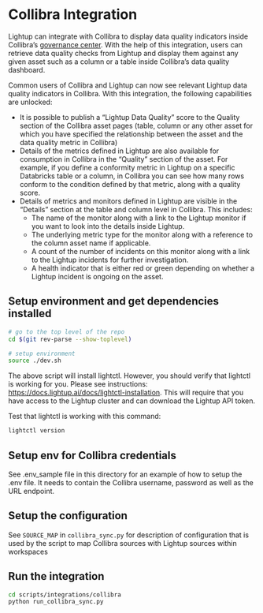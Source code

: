 # Collibra Integration

Lightup can integrate with Collibra to display data quality indicators inside Collibra’s [governance center](https://www.collibra.com/us/en/products/data-governance).  With the help of this integration, users can retrieve data quality checks from Lightup and display them against any given asset such as a column or a table inside Collibra’s data quality dashboard. 

Common users of Collibra and Lightup can now see relevant Lightup data quality indicators in Collibra.  With this integration, the following capabilities are unlocked:
* It is possible to publish a “Lightup Data Quality” score to the Quality section of the Collibra asset pages (table, column or any other asset for which you have specified the relationship between the asset and the data quality metric in Collibra)
* Details of the metrics defined in Lightup are also available for consumption in Collibra in the “Quality” section of the asset. For example, if you define a conformity metric in Lightup on a specific Databricks table or a column, in Collibra you can see how many rows conform to the condition defined by that metric, along with a quality score.
* Details of metrics and monitors defined in Lightup are visible in the “Details” section at the table and column level in Collibra. This includes:
  * The name of the monitor along with a link to the Lightup monitor if you want to look into the details inside Lightup.
  * The underlying metric type for the monitor along with a reference to the column asset name if applicable.
  * A count of the number of incidents on this monitor along with a link to the Lightup incidents for further investigation.
  * A health indicator that is either red or green depending on whether a Lightup incident is ongoing  on the asset.

## Setup environment and get dependencies installed

```bash
# go to the top level of the repo
cd $(git rev-parse --show-toplevel)

# setup environment
source ./dev.sh
```

The above script will install lightctl. However, you should verify that lightctl is
working for you. Please see instructions: https://docs.lightup.ai/docs/lightctl-installation. This will require that you have access to the Lightup cluster and can download the Lightup API token.

Test that lightctl is working with this command:
```bash
lightctl version
```

## Setup env for Collibra credentials

See .env_sample file in this directory for an example of how to
setup the .env file. It needs to contain the Collibra username,
password as well as the URL endpoint.

## Setup the configuration

See `SOURCE_MAP` in `collibra_sync.py` for description of configuration that is
used by the script to map Collibra sources with Lightup sources within
workspaces

## Run the integration

```bash
cd scripts/integrations/collibra
python run_collibra_sync.py
```
